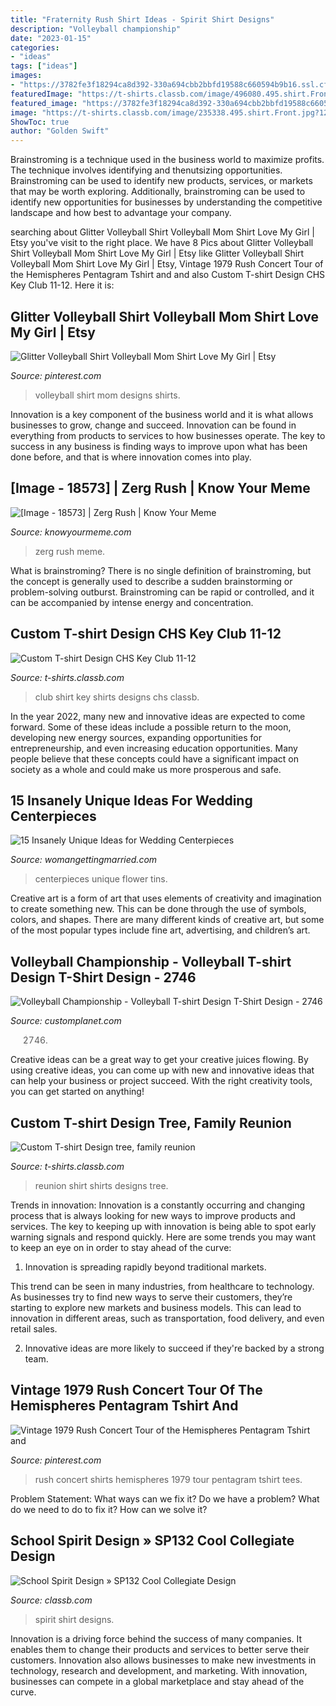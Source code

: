 ```yaml
---
title: "Fraternity Rush Shirt Ideas - Spirit Shirt Designs"
description: "Volleyball championship"
date: "2023-01-15"
categories:
- "ideas"
tags: ["ideas"]
images:
- "https://3782fe3f18294ca8d392-330a694cbb2bbfd19588c660594b9b16.ssl.cf1.rackcdn.com/SP132/SP132-spirit-t-shirt-mockup-by-ClassB.565.jpg"
featuredImage: "https://t-shirts.classb.com/image/496080.495.shirt.Front.jpg?1319624328"
featured_image: "https://3782fe3f18294ca8d392-330a694cbb2bbfd19588c660594b9b16.ssl.cf1.rackcdn.com/SP132/SP132-spirit-t-shirt-mockup-by-ClassB.565.jpg"
image: "https://t-shirts.classb.com/image/235338.495.shirt.Front.jpg?1274319176"
ShowToc: true
author: "Golden Swift"
---
```



Brainstroming is a technique used in the business world to maximize profits. The technique involves identifying and thenutsizing opportunities. Brainstroming can be used to identify new products, services, or markets that may be worth exploring. Additionally, brainstroming can be used to identify new opportunities for businesses by understanding the competitive landscape and how best to advantage your company.

	

		
searching about Glitter Volleyball Shirt Volleyball Mom Shirt Love My Girl | Etsy you've visit to the right place. We have 8 Pics about Glitter Volleyball Shirt Volleyball Mom Shirt Love My Girl | Etsy like Glitter Volleyball Shirt Volleyball Mom Shirt Love My Girl | Etsy, Vintage 1979 Rush Concert Tour of the Hemispheres Pentagram Tshirt and and also Custom T-shirt Design CHS Key Club 11-12. Here it is:
		
    
## Glitter Volleyball Shirt Volleyball Mom Shirt Love My Girl | Etsy

<img loading=lazy src="https://i.pinimg.com/736x/62/6e/fc/626efc0a2e2bed84b6f5eb2143ce331a.jpg" onerror="this.onerror=null;this.src='https://tse1.mm.bing.net/th?id=OIP.ReIM5FxOAbCYzffpYnnDvwHaGV&amp;pid=15.1';" alt="Glitter Volleyball Shirt Volleyball Mom Shirt Love My Girl | Etsy">

_Source: pinterest.com_

>volleyball shirt mom designs shirts. 

	

Innovation is a key component of the business world and it is what allows businesses to grow, change and succeed. Innovation can be found in everything from products to services to how businesses operate. The key to success in any business is finding ways to improve upon what has been done before, and that is where innovation comes into play.

    
## [Image - 18573] | Zerg Rush | Know Your Meme

<img loading=lazy src="http://i0.kym-cdn.com/photos/images/facebook/000/018/573/E7JYLUN36MGGD7XE3SFCKXKLNJCNBW5X.jpg" onerror="this.onerror=null;this.src='https://tse2.mm.bing.net/th?id=OIP.A9qv8ZoM6PIWOpWfUWwpsQHaKk&amp;pid=15.1';" alt="[Image - 18573] | Zerg Rush | Know Your Meme">

_Source: knowyourmeme.com_

>zerg rush meme. 

	

What is brainstroming?
There is no single definition of brainstroming, but the concept is generally used to describe a sudden brainstorming or problem-solving outburst. Brainstroming can be rapid or controlled, and it can be accompanied by intense energy and concentration.

    
## Custom T-shirt Design CHS Key Club 11-12

<img loading=lazy src="https://t-shirts.classb.com/image/496080.495.shirt.Front.jpg?1319624328" onerror="this.onerror=null;this.src='https://tse4.mm.bing.net/th?id=OIP.1YrDvI_ytVMrVa8WB0RE7gHaG3&amp;pid=15.1';" alt="Custom T-shirt Design CHS Key Club 11-12">

_Source: t-shirts.classb.com_

>club shirt key shirts designs chs classb. 

	

In the year 2022, many new and innovative ideas are expected to come forward. Some of these ideas include a possible return to the moon, developing new energy sources, expanding opportunities for entrepreneurship, and even increasing education opportunities. Many people believe that these concepts could have a significant impact on society as a whole and could make us more prosperous and safe.

    
## 15 Insanely Unique Ideas For Wedding Centerpieces

<img loading=lazy src="https://dnswgghyav0s3.cloudfront.net/wp-content/uploads/2015/04/unique-wedding-centerpieces-3.jpg" onerror="this.onerror=null;this.src='https://tse3.mm.bing.net/th?id=OIP.qJBgXr1c1haAzs3z42EqWQHaLI&amp;pid=15.1';" alt="15 Insanely Unique Ideas for Wedding Centerpieces">

_Source: womangettingmarried.com_

>centerpieces unique flower tins. 

	

Creative art is a form of art that uses elements of creativity and imagination to create something new. This can be done through the use of symbols, colors, and shapes. There are many different kinds of creative art, but some of the most popular types include fine art, advertising, and children’s art.

    
## Volleyball Championship - Volleyball T-shirt Design T-Shirt Design - 2746

<img loading=lazy src="https://customplanet.com/tshirtecommerce/templatesPreview/volleyball-championship-shirt-designs-T-Shirts21.png" onerror="this.onerror=null;this.src='https://tse1.mm.bing.net/th?id=OIP.TtLb0X4a8No2cDcrRhbCAAHaHa&amp;pid=15.1';" alt="Volleyball Championship - Volleyball T-shirt Design T-Shirt Design - 2746">

_Source: customplanet.com_

>2746. 

	

Creative ideas can be a great way to get your creative juices flowing. By using creative ideas, you can come up with new and innovative ideas that can help your business or project succeed. With the right creativity tools, you can get started on anything!

    
## Custom T-shirt Design Tree, Family Reunion

<img loading=lazy src="https://t-shirts.classb.com/image/235338.495.shirt.Front.jpg?1274319176" onerror="this.onerror=null;this.src='https://tse2.mm.bing.net/th?id=OIP.8UWK4RRU17wAkfWmYEnJCwHaG3&amp;pid=15.1';" alt="Custom T-shirt Design tree, family reunion">

_Source: t-shirts.classb.com_

>reunion shirt shirts designs tree. 

	

Trends in innovation:
Innovation is a constantly occurring and changing process that is always looking for new ways to improve products and services. The key to keeping up with innovation is being able to spot early warning signals and respond quickly. Here are some trends you may want to keep an eye on in order to stay ahead of the curve:
1. Innovation is spreading rapidly beyond traditional markets.

This trend can be seen in many industries, from healthcare to technology. As businesses try to find new ways to serve their customers, they’re starting to explore new markets and business models. This can lead to innovation in different areas, such as transportation, food delivery, and even retail sales.

2. Innovative ideas are more likely to succeed if they're backed by a strong team.

    
## Vintage 1979 Rush Concert Tour Of The Hemispheres Pentagram Tshirt And

<img loading=lazy src="https://s-media-cache-ak0.pinimg.com/736x/a2/45/25/a2452553698fa5c936600544e4970da1--concert-t-shirts-concert-tickets.jpg" onerror="this.onerror=null;this.src='https://tse1.mm.bing.net/th?id=OIP.nwRqe7KEmMc1VITcSzosEwHaKW&amp;pid=15.1';" alt="Vintage 1979 Rush Concert Tour of the Hemispheres Pentagram Tshirt and">

_Source: pinterest.com_

>rush concert shirts hemispheres 1979 tour pentagram tshirt tees. 

	

Problem Statement: What ways can we fix it?
Do we have a problem?
What do we need to do to fix it?
How can we solve it?

    
## School Spirit Design » SP132 Cool Collegiate Design

<img loading=lazy src="https://3782fe3f18294ca8d392-330a694cbb2bbfd19588c660594b9b16.ssl.cf1.rackcdn.com/SP132/SP132-spirit-t-shirt-mockup-by-ClassB.565.jpg" onerror="this.onerror=null;this.src='https://tse2.mm.bing.net/th?id=OIP.Hpkk4MesPjP7ftLIhnp9DgHaG3&amp;pid=15.1';" alt="School Spirit Design » SP132 Cool Collegiate Design">

_Source: classb.com_

>spirit shirt designs. 

	

Innovation is a driving force behind the success of many companies. It enables them to change their products and services to better serve their customers. Innovation also allows businesses to make new investments in technology, research and development, and marketing. With innovation, businesses can compete in a global marketplace and stay ahead of the curve.

